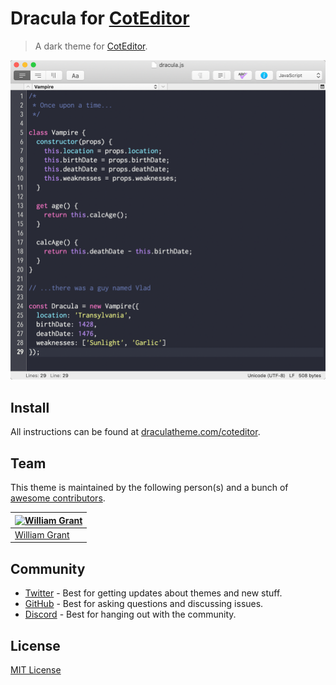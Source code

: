 # Dracula for [CotEditor](https://coteditor.com)

> A dark theme for [CotEditor](https://coteditor.com).

![Screenshot](./screenshot.png)

## Install

All instructions can be found at [draculatheme.com/coteditor](https://draculatheme.com/coteditor).

## Team

This theme is maintained by the following person(s) and a bunch of [awesome contributors](https://github.com/dracula/coteditor/graphs/contributors).

| [![William Grant](https://avatars3.githubusercontent.com/u/14887287?&v=3&s=70)](https://github.com/yougotwill) |
| -------------------------------------------------------------------------------------------------------------- |
| [William Grant](https://github.com/yougotwill)                                                                 |

## Community

- [Twitter](https://twitter.com/draculatheme) - Best for getting updates about themes and new stuff.
- [GitHub](https://github.com/dracula/dracula-theme/discussions) - Best for asking questions and discussing issues.
- [Discord](https://draculatheme.com/discord-invite) - Best for hanging out with the community.

## License

[MIT License](./LICENSE)
